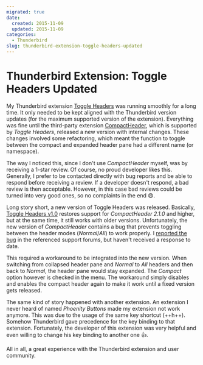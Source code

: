 ```yaml
---
migrated: true
date:
  created: 2015-11-09
  updated: 2015-11-09
categories:
  - Thunderbird
slug: thunderbird-extension-toggle-headers-updated
---
```

# Thunderbird Extension: Toggle Headers Updated

My Thunderbird extension [Toggle Headers](../2012/thunderbird-extension-toggle-headers.md) was running smoothly for a long time.
It only needed to be kept aligned with the Thunderbird version updates (for the maximum supported version of the extension).
Everything was fine until the third-party extension [CompactHeader](https://addons.thunderbird.net/thunderbird/addon/compactheader/?src=ss), which is supported by _Toggle Headers_, released a new version with internal changes.
These changes involved some refactoring, which meant the function to toggle between the compact and expanded header pane had a different name (or namespace).

The way I noticed this, since I don't use _CompactHeader_ myself, was by receiving a 1-star review.
Of course, no proud developer likes this.
Generally, I prefer to be contacted directly with bug reports and be able to respond before receiving a review.
If a developer doesn't respond, a bad review is then acceptable.
However, in this case bad reviews could be turned into very good ones, so no complaints in the end :smile:.

Long story short, a new version of Toggle Headers was released. Basically, [Toggle Headers v1.0](https://addons.thunderbird.net/thunderbird/addon/toggle-headers/) restores support for _CompactHeader 2.1.0_ and higher, but at the same time, it still works with older versions. Unfortunately, the new version of _CompactHeader_ contains a bug that prevents toggling between the header modes (_Normal_/_All_) to work properly. I [reported the bug](https://forums.mozillazine.org/viewtopic.php?p=14375693#p14375693) in the referenced support forums, but haven't received a response to date.

This required a workaround to be integrated into the new version.
When switching from collapsed header pane and _Normal_ to _All_ headers and then back to _Normal_, the header pane would stay expanded.
The _Compact_ option however is checked in the menu.
The workaround simply disables and enables the compact header again to make it work until a fixed version gets released.

The same kind of story happened with another extension.
An extension I never heard of named _Phoenity Buttons_ made my extension not work anymore.
This was due to the usage of the same key shortcut (++h++).
Somehow Thunderbird gave precedence for the key binding to that extension.
Fortunately, the developer of this extension was very helpful and even willing to change his key binding to another one :thumbsup:.

All in all, a great experience with the Thunderbird extension and user community.
